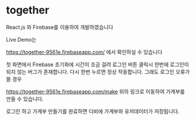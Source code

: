 # together

React.js 와 Firebase를 이용하여 개발하였습니다

Live Demo는

https://together-9561e.firebaseapp.com/
에서 확인하실 수 있습니다

첫 화면에서 Firebase 초기화에 시간이 조금 걸려 로그인 버튼 클릭시 한번에 로그인이
되지 않는 버그가 존재합니다. 다시 한번 누르면 정상 작동합니다.
그래도 로그인 오류가 뜰 경우

https://together-9561e.firebaseapp.com/make
위의 링크로 이동하여 가계부를 만들 수 있습니다.

로그인 하고 가계부 만들기를 완료하면 디비에 가계부와 유저데이터가 저장됩니다.
